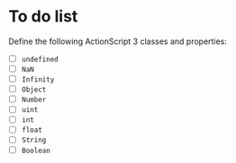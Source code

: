 # To do list

Define the following ActionScript 3 classes and properties:

- [ ] `undefined`
- [ ] `NaN`
- [ ] `Infinity`
- [ ] `Object`
- [ ] `Number`
- [ ] `uint`
- [ ] `int`
- [ ] `float`
- [ ] `String`
- [ ] `Boolean`